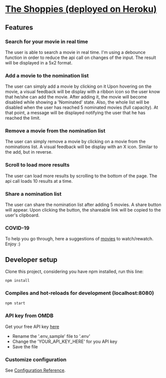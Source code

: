 # [The Shoppies (deployed on Heroku)](https://theshoppies-x-mn.herokuapp.com)

## Features
### Search for your movie in real time
The user is able to search a movie in real time. I'm using a debounce function in order to reduce the api call on changes of the input. 
The result will be displayed in a 5x2 format.

### Add a movie to the nomination list
The user can simply add a movie by clicking on it Upon hovering on the movie, a visual feedback will be display with a ribbon icon so the user know that he/she can add the movie. After adding it, the movie will become disabled while showing a 'Nominated' state. Also, the whole list will be disabled when the user has reached 5 nominated movies (full capacity). At that point, a message will be displayed notifying the user that he has reached the limit.

### Remove a movie from the nomination list
The user can simply remove a movie by clicking on a movie from the nominations list. A visual feedback will be display with an X icon. Similar to the add, but in reverse.

### Scroll to load more results
The user can load more results by scrolling to the bottom of the page. The api call loads 10 results at a time. 

### Share a nomination list
The user can share the nomination list after adding 5 movies. A share button will appear. Upon clicking the button, the shareable link will be copied to the user's clipboard.

### COVID-19
To help you go through, here a suggestions of [movies](https://theshoppies-x-mn.herokuapp.com/?nominations=dHQwMTEwOTEyLHR0MzQ2MDI1Mix0dDEzNzU2NjYsdHQwOTkzODQ2LHR0MDA5OTc4NQ%3D%3D) to watch/rewatch. Enjoy :)

## Developer setup
Clone this project, considering you have npm installed, run this line:
```
npm install
```

### Compiles and hot-reloads for development (localhost:8080)
```
npm start
```

### API key from OMDB
Get your free API key [here](http://www.omdbapi.com/apikey.aspx) 

- Rename the '.env_sample' file to '.env'
- Change the 'YOUR_API_KEY_HERE' for you API key
- Save the file

### Customize configuration
See [Configuration Reference](https://cli.vuejs.org/config/).
